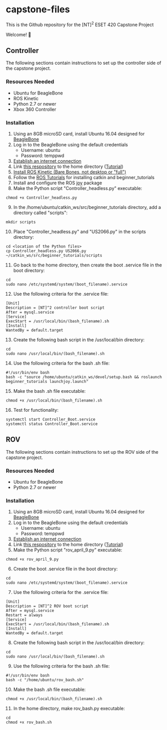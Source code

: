 # capstone-files
This is the Github repository for the [NT]<sup>2</sup> ESET 420 Capstone Project

Welcome!  :trident:

## Controller 
The following sections contain instructions to set up the controller side of the capstone project.

### Resources Needed
- Ubuntu for BeagleBone
- ROS Kinetic
- Python 2.7 or newer
- Xbox 360 Controller

### Installation
1. Using an 8GB microSD card, install Ubuntu 16.04 designed for [BeagleBone](https://elinux.org/BeagleBoardUbuntu#Method_1:_Download_a_Complete_Pre-Configured_Image)
2. Log in to the BeagleBone using the default credentials
   - Username: ubuntu
   - Password: temppwd
3. [Establish an internet connection](https://www.digikey.com/en/maker/blogs/how-to-connect-a-beaglebone-black-to-the-internet-using-usb)
4. Link [this respository](https://github.com/tamucapstone/capstone-files) to the home directory ([Tutorial](https://help.github.com/articles/adding-an-existing-project-to-github-using-the-command-line/))
5. [Install ROS Kinetic (Bare Bones, not desktop or "full")](http://wiki.ros.org/kinetic/Installation/Ubuntu)
6. Follow the [ROS Tutorials](http://wiki.ros.org/ROS/Tutorials) for installing catkin and beginner_tutorials
7. Install and configure the ROS [joy](http://wiki.ros.org/joy/Tutorials/ConfiguringALinuxJoystick) package
8. Make the Python script "Controller_headless.py" executable:
```
chmod +x Controller_headless.py
```
9. In the /home/ubuntu/catkin_ws/src/beginner_tutorials directory, add a directory called "scripts":
```
mkdir scripts
```
10. Place "Controller_headless.py" and "US2066.py" in the scripts directory:
```
cd <location of the Python files>
cp Controller_headless.py US2066.py ~/catkin_ws/src/beginner_tutorials/scripts
```
11. Go back to the home directory, then create the boot .service file in the boot directory:
```
cd
sudo nano /etc/systemd/system/(boot_filename).service
```
12. Use the following criteria for the .service file:
```
[Unit]
Description = [NT]^2 controller boot script
After = mysql.service
[Service]
ExecStart = /usr/local/bin/(bash_filename).sh
[Install]
WantedBy = default.target
```
13. Create the following bash script in the /usr/local/bin directory:
```
cd
sudo nano /usr/local/bin/(bash_filename).sh
```
14. Use the following criteria for the bash .sh file:
```
#!/usr/bin/env bash
bash -c "source /home/ubuntu/catkin_ws/devel/setup.bash && roslaunch beginner_tutorials launchjoy.launch"
```
15. Make the bash .sh file executable:
```
chmod +x /usr/local/bin/(bash_filename).sh
```
16. Test for functionality:
```
systemctl start Controller_Boot.service
systemctl status Controller_Boot.service
```

##  ROV
The following sections contain instructions to set up the ROV side of the capstone project.

### Resources Needed
- Ubuntu for BeagleBone
- Python 2.7 or newer

### Installation
1. Using an 8GB microSD card, install Ubuntu 16.04 designed for [BeagleBone](https://elinux.org/BeagleBoardUbuntu#Method_1:_Download_a_Complete_Pre-Configured_Image)
2. Log in to the BeagleBone using the default credentials
   - Username: ubuntu
   - Password: temppwd
3. [Establish an internet connection](https://www.digikey.com/en/maker/blogs/how-to-connect-a-beaglebone-black-to-the-internet-using-usb)
4. Link [this respository](https://github.com/tamucapstone/capstone-files) to the home directory ([Tutorial](https://help.github.com/articles/adding-an-existing-project-to-github-using-the-command-line/))
5. Make the Python script "rov_april_9.py" executable:
```
chmod +x rov_april_9.py
```
6. Create the boot .service file in the boot directory:
```
cd
sudo nano /etc/systemd/system/(boot_filename).service
```
7. Use the following criteria for the .service file:
```
[Unit]
Description = [NT]^2 ROV boot script
After = mysql.service
Restart = always
[Service]
ExecStart = /usr/local/bin/(bash_filename).sh
[Install]
WantedBy = default.target
```
8. Create the following bash script in the /usr/local/bin directory:
```
cd
sudo nano /usr/local/bin/(bash_filename).sh
```
9. Use the following criteria for the bash .sh file:
```
#!/usr/bin/env bash
bash -c "/home/ubuntu/rov_bash.sh"
```
10. Make the bash .sh file executable:
```
chmod +x /usr/local/bin/(bash_filename).sh
```
11. In the home directory, make rov_bash.py executable:
```
cd
chmod +x rov_bash.sh
```
